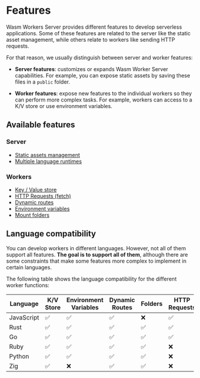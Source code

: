 # Features

Wasm Workers Server provides different features to develop serverless applications. Some of these features are related to the server like the static asset management, while others relate to workers like sending HTTP requests.

For that reason, we usually distinguish between server and worker features:

* **Server features**: customizes or expands Wasm Worker Server capabilities. For example, you can expose static assets by saving these files in a `public` folder.

* **Worker features**: expose new features to the individual workers so they can perform more complex tasks. For example, workers can access to a K/V store or use environment variables.

## Available features

### Server

* [Static assets management](./static-assets.md)
* [Multiple language runtimes](./multiple-language-runtimes.md)

### Workers

* [Key / Value store](./key-value.md)
* [HTTP Requests (fetch)](./http-requests.md)
* [Dynamic routes](./dynamic-routes.md)
* [Environment variables](./environment-variables.md)
* [Mount folders](./mount-folders.md)

## Language compatibility

You can develop workers in different languages. However, not all of them support all features. **The goal is to support all of them**, although there are some constraints that make some features more complex to implement in certain languages.

The following table shows the language compatibility for the different worker functions:

| Language   | K/V Store | Environment Variables | Dynamic Routes | Folders | HTTP Requests |
|------------|-----------|-----------------------|----------------|---------|---------------|
| JavaScript | ✅        | ✅                    | ✅             | ❌      | ✅            |
| Rust       | ✅        | ✅                    | ✅             | ✅      | ✅            |
| Go         | ✅        | ✅                    | ✅             | ✅      | ✅            |
| Ruby       | ✅        | ✅                    | ✅             | ✅      | ❌            |
| Python     | ✅        | ✅                    | ✅             | ✅      | ❌            |
| Zig        | ✅        | ❌                    | ✅             | ✅      | ❌            |
